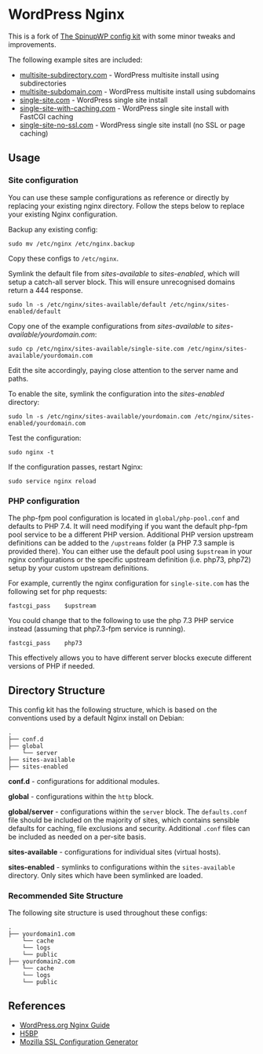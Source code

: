 # WordPress Nginx

This is a fork of [The SpinupWP config kit](https://github.com/spinupwp/wordpress-nginx) with some minor tweaks and improvements.

The following example sites are included:

* [multisite-subdirectory.com](sites-available/multisite-subdirectory.com) - WordPress multisite install using subdirectories
* [multisite-subdomain.com](sites-available/multisite-subdomain.com) - WordPress multisite install using subdomains
* [single-site.com](sites-available/single-site.com) - WordPress single site install
* [single-site-with-caching.com](sites-available/single-site-with-caching.com) - WordPress single site install with FastCGI caching
* [single-site-no-ssl.com](sites-available/single-site-no-ssl.com) - WordPress single site install (no SSL or page caching)

## Usage

### Site configuration

You can use these sample configurations as reference or directly by replacing your existing nginx directory. Follow the steps below to replace your existing Nginx configuration.

Backup any existing config:

`sudo mv /etc/nginx /etc/nginx.backup`

Copy these configs to `/etc/nginx`.

Symlink the default file from _sites-available_ to _sites-enabled_, which will setup a catch-all server block. This will ensure unrecognised domains return a 444 response.

`sudo ln -s /etc/nginx/sites-available/default /etc/nginx/sites-enabled/default`

Copy one of the example configurations from _sites-available_ to _sites-available/yourdomain.com_:

`sudo cp /etc/nginx/sites-available/single-site.com /etc/nginx/sites-available/yourdomain.com`

Edit the site accordingly, paying close attention to the server name and paths.

To enable the site, symlink the configuration into the _sites-enabled_ directory:

`sudo ln -s /etc/nginx/sites-available/yourdomain.com /etc/nginx/sites-enabled/yourdomain.com`

Test the configuration:

`sudo nginx -t`

If the configuration passes, restart Nginx:

`sudo service nginx reload`

### PHP configuration

The php-fpm pool configuration is located in `global/php-pool.conf` and defaults to PHP 7.4. It will need modifying if you want the default php-fpm pool service to be a different PHP version. Additional PHP version upstream definitions can be added to the `/upstreams` folder (a PHP 7.3 sample is provided there). You can either use the default pool using `$upstream` in your nginx configurations or the specific upstream definition (i.e. php73, php72) setup by your custom upstream definitions.

For example, currently the nginx configuration for `single-site.com` has the following set for php requests:

```
fastcgi_pass    $upstream
```

You could change that to the following to use the php 7.3 PHP service instead (assuming that php7.3-fpm service is running).

```
fastcgi_pass    php73
```

This effectively allows you to have different server blocks execute different versions of PHP if needed.


## Directory Structure

This config kit has the following structure, which is based on the conventions used by a default Nginx install on Debian:

```
.
├── conf.d
├── global
    └── server
├── sites-available
├── sites-enabled
```

__conf.d__ - configurations for additional modules.

__global__ - configurations within the `http` block.

__global/server__ - configurations within the `server` block. The `defaults.conf` file should be included on the majority of sites, which contains sensible defaults for caching, file exclusions and security. Additional `.conf` files can be included as needed on a per-site basis.

__sites-available__ - configurations for individual sites (virtual hosts).

__sites-enabled__ - symlinks to configurations within the `sites-available` directory. Only sites which have been symlinked are loaded.

### Recommended Site Structure

The following site structure is used throughout these configs:

```
.
├── yourdomain1.com
    └── cache
    └── logs
    └── public
├── yourdomain2.com
    └── cache
    └── logs
    └── public
```

## References

* [WordPress.org Nginx Guide](https://wordpress.org/documentation/article/nginx/)
* [H5BP](https://github.com/h5bp/server-configs-nginx)
* [Mozilla SSL Configuration Generator](https://ssl-config.mozilla.org/)
